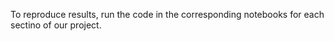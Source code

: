 To reproduce results, run the code in the corresponding notebooks for each sectino of our project. 

